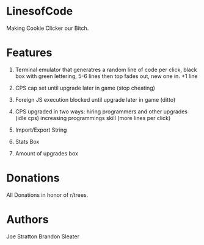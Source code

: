 LinesofCode
===========

Making Cookie Clicker our Bitch.

Features
========
1. Terminal emulator that generatres a random line of code per click, black box with green lettering, 5-6 lines then top fades out, new one in.
+1 line

2. CPS cap set until upgrade later in game (stop cheating)

3. Foreign JS execution blocked until upgrade later in game (ditto)

4. CPS upgraded in two ways: hiring programmers and other upgrades (idle cps)
                            increasing programmings skill (more lines per click)

5. Import/Export String

6. Stats Box

7. Amount of upgrades box



Donations
=========

All Donations in honor of r/trees.

Authors
=======
Joe Stratton
Brandon Sleater

